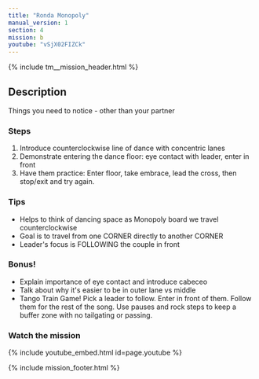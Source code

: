 ```yaml
---
title: "Ronda Monopoly"
manual_version: 1
section: 4
mission: b
youtube: "vSjX02FIZCk"
---
```


{% include tm__mission_header.html %}

## Description

Things you need to notice - other than your partner

### Steps

1. Introduce counterclockwise line of dance with concentric lanes
2. Demonstrate entering the dance floor: eye contact with leader, enter in front
3. Have them practice: Enter floor, take embrace, lead the cross, then stop/exit and try again. 

### Tips

* Helps to think of dancing space as Monopoly board we travel counterclockwise
* Goal is to travel from one CORNER directly to another CORNER
* Leader's focus is FOLLOWING the couple in front

### Bonus! 

* Explain importance of eye contact and introduce cabeceo
* Talk about why it's easier to be in outer lane vs middle 
* Tango Train Game! Pick a leader to follow. Enter in front of them. Follow them for the rest of the song. Use pauses and rock steps to keep a buffer zone with no tailgating or passing. 

### Watch the mission

{% include youtube_embed.html id=page.youtube %}

{% include mission_footer.html %}
